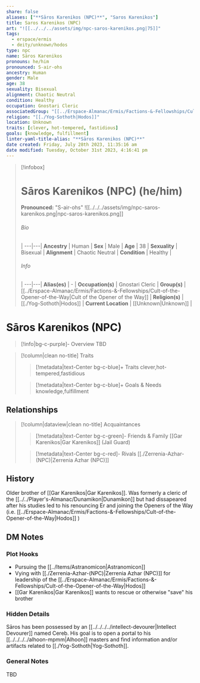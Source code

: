 ```yaml
---
share: false
aliases: ["**Sāros Karenikos (NPC)**", "Saros Karenikos"] 
title: Saros Karenikos (NPC)
art: "![[../../../assets/img/npc-saros-karenikos.png|75]]"
tags:
  - erspace/ermis
  - deity/unknown/hodos
type: npc
name: Sāros Karenikos
pronouns: he/him 
pronounced: S-air-ohs
ancestry: Human 
gender: Male
age: 38
sexuality: Bisexual 
alignment: Chaotic Neutral 
condition: Healthy
occupation: Gnostari Cleric
associatedGroup: "[[../Erspace-Almanac/Ermis/Factions-&-Fellowships/Cult-of-the-Opener-of-the-Way|Hodos]]"
religion: "[[./Yog-Sothoth|Hodos]]"
location: Unknown
traits: [clever, hot-tempered, fastidious]
goals: [knowledge, fulfillment]
linter-yaml-title-alias: "**Sāros Karenikos (NPC)**"
date created: Friday, July 28th 2023, 11:35:16 am
date modified: Tuesday, October 31st 2023, 4:16:41 pm
---
```


> [!infobox]
> # Sāros Karenikos (NPC) (he/him)
> **Pronounced:**  "S-air-ohs"
> ![[../../../assets/img/npc-saros-karenikos.png|npc-saros-karenikos.png]]
> ###### Bio
>  |
> ---|---|
> **Ancestry** | Human |
> **Sex** | Male |
> **Age** | 38 |
> **Sexuality** | Bisexual |
> **Alignment** | Chaotic Neutral |
> **Condition** | Healthy |
> ###### Info
>  |
> ---|---|
> **Alias(es)** | \- |
> **Occupation(s)** | Gnostari Cleric |
> **Group(s)** | [[../Erspace-Almanac/Ermis/Factions-&-Fellowships/Cult-of-the-Opener-of-the-Way|Cult of the Opener of the Way]] |
> **Religion(s)** | [[./Yog-Sothoth|Hodos]] |
> **Current Location** | [[Unknown|Unknown]] |

# **Sāros Karenikos (NPC)**
> [!info|bg-c-purple]- Overview
TBD

> [!column|clean no-title] Traits
> > [!metadata|text-Center bg-c-blue]+ Traits
> > clever,hot-tempered,fastidious
> 
> > [!metadata|text-Center bg-c-blue]+ Goals & Needs
> > knowledge,fulfillment

## Relationships
> [!column|dataview|clean no-title] Acquaintances
> > [!metadata|text-Center bg-c-green]- Friends & Family
> > [[Gar Karenikos|Gar Karenikos]] (Jail Guard)
> 
> > [!metadata|text-Center bg-c-red]- Rivals
> > [[./Zerrenia-Azhar-(NPC)|Zerrenia Azhar (NPC)]]
>

## History

Older brother of [[Gar Karenikos|Gar Karenikos]]. Was formerly a cleric of the [[../../Player's-Almanac/Dunamikon|Dunamikon]] but had dissapeared after his studies led to his renouncing Er and joining the Openers of the Way  (i.e.  [[../Erspace-Almanac/Ermis/Factions-&-Fellowships/Cult-of-the-Opener-of-the-Way|Hodos]] )

## DM Notes
### Plot Hooks

- Pursuing the [[../Items/Astranomicon|Astranomicon]] 
- Vying with [[./Zerrenia-Azhar-(NPC)|Zerrenia Azhar (NPC)]] for leadership of the [[../Erspace-Almanac/Ermis/Factions-&-Fellowships/Cult-of-the-Opener-of-the-Way|Hodos]]
- [[Gar Karenikos|Gar Karenikos]] wants to rescue or otherwise "save" his brother 

### Hidden Details

Sāros has been possessed by an [[../../../../intellect-devourer|Intellect Devourer]] named Cereb. His goal is to open a portal to his [[../../../../alhoon-mpmm|Alhoon]] masters and find information and/or artifacts related to [[./Yog-Sothoth|Yog-Sothoth]]. 

### General Notes

TBD

```statblock
```
